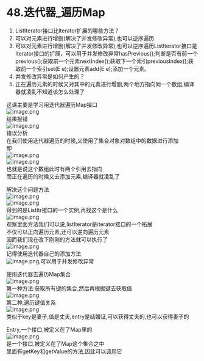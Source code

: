 # 48.迭代器_遍历Map


1. ListIterator接口比Iterator扩展的哪些方法？
  1. 可以对元素进行增删(解决了并发修改异常),也可以逆序遍历
  1. 可以对元素进行增删(解决了并发修改异常),也可以逆序遍历ListIterator接口是Iterator接口的扩展，可以用于并发修改异常hasPrevious();判断是否有前一个previous();获取前一个元素nextIndex();获取下一个索引previousIndex();获取前一个索引set(E e);设置元素add(E e);添加一个元素。
2. 并发修改异常是如何产生的？
  1. 正在遍历元素的时候又对其中的元素进行增删,两个地方指向同一个数组,编译器就凌乱不知道该怎么处理了


这课主要是学习用迭代器遍历Map接口<br />![image.png](https://cdn.nlark.com/yuque/0/2019/png/349894/1560065156951-418a7f72-8ec8-4425-a5ad-7128d5305ef9.png#align=left&display=inline&height=212&name=image.png&originHeight=424&originWidth=804&size=247184&status=done&width=402)<br />结果报错<br />![image.png](https://cdn.nlark.com/yuque/0/2019/png/349894/1560065199935-64a0b51b-4877-4ea2-8e25-45921eb691d6.png#align=left&display=inline&height=119&name=image.png&originHeight=239&originWidth=1251&size=287469&status=done&width=625.5)<br />错误分析<br />在我们使用迭代器遍历的时候,又使用了集合对象对数组中的数据进行添加<br />即<br />![image.png](https://cdn.nlark.com/yuque/0/2019/png/349894/1560065364378-0500ec31-1a25-4e3f-ba3b-62331385def8.png#align=left&display=inline&height=222&name=image.png&originHeight=443&originWidth=868&size=261140&status=done&width=434)<br />![image.png](https://cdn.nlark.com/yuque/0/2019/png/349894/1560065524394-97c37695-e5d1-492a-a4f3-5a1a2f1fd780.png#align=left&display=inline&height=190&name=image.png&originHeight=380&originWidth=1033&size=186482&status=done&width=516.5)<br />也就是说这个数组此时有两个引用去指向<br />而正在遍历的时候又去添加元素,编译器就凌乱了

解决这个问题方法<br />![image.png](https://cdn.nlark.com/yuque/0/2019/png/349894/1560065630682-f5255e8c-1bee-4c1f-a0a2-2880630b432c.png#align=left&display=inline&height=196&name=image.png&originHeight=391&originWidth=449&size=178256&status=done&width=224.5)<br />![image.png](https://cdn.nlark.com/yuque/0/2019/png/349894/1560065642224-8a87f058-ab76-4c3b-819b-628a02ba73cc.png#align=left&display=inline&height=45&name=image.png&originHeight=90&originWidth=677&size=74855&status=done&width=338.5)<br />得到的是ListItr接口的一个实例,再找这个是什么<br />![image.png](https://cdn.nlark.com/yuque/0/2019/png/349894/1560065746202-acf68c6c-a3df-469d-84ea-e3d1a13a3caa.png#align=left&display=inline&height=131&name=image.png&originHeight=262&originWidth=1039&size=169532&status=done&width=519.5)<br />观察里面方法我们可以说,listIterator是iterator接口的一个拓展<br />不仅可以正向遍历元素,还可以逆向遍历元素<br />因而我们现在改下刚刚的方法就可以执行了<br />![image.png](https://cdn.nlark.com/yuque/0/2019/png/349894/1560065939310-e2c5557f-6b00-4655-a621-2525cefd056b.png#align=left&display=inline&height=113&name=image.png&originHeight=225&originWidth=823&size=124752&status=done&width=411.5)<br />记得使用迭代器自己的添加方法<br />![image.png](https://cdn.nlark.com/yuque/0/2019/png/349894/1560065975715-73d4a733-f7c5-4199-9fc8-bd4a7eca6d4b.png#align=left&display=inline&height=38&name=image.png&originHeight=75&originWidth=743&size=59406&status=done&width=371.5),可以用于并发修改异常

使用迭代器去遍历Map集合<br />![image.png](https://cdn.nlark.com/yuque/0/2019/png/349894/1560066215172-83390f8f-d367-4105-8911-f3b61bca80a8.png#align=left&display=inline&height=82&name=image.png&originHeight=163&originWidth=970&size=138236&status=done&width=485)<br />第一种方法:获取所有键的集合,然后再根据键去获取值<br />![image.png](https://cdn.nlark.com/yuque/0/2019/png/349894/1560066279997-7a30b460-5aae-4c47-96e0-3d120244d4a0.png#align=left&display=inline&height=79&name=image.png&originHeight=158&originWidth=727&size=92116&status=done&width=363.5)<br />第二种,遍历键值关系<br />![image.png](https://cdn.nlark.com/yuque/0/2019/png/349894/1560066373241-75559a89-d3b7-4e25-a48b-c49fbc6e00dc.png#align=left&display=inline&height=82&name=image.png&originHeight=164&originWidth=912&size=171875&status=done&width=456)<br />类似于key是妻子,值是丈夫,entry是结婚证,可以获得丈夫的,也可以获得妻子的

Entry,一个接口,被定义在了Map里的<br />![image.png](https://cdn.nlark.com/yuque/0/2019/png/349894/1560066443795-d0cd123e-b0b9-4137-b945-2814eeba01ee.png#align=left&display=inline&height=199&name=image.png&originHeight=397&originWidth=810&size=296120&status=done&width=405)<br />是一个接口,被定义在了Map这个集合之中<br />里面有getKey和getValue的方法,因此可以调用它
